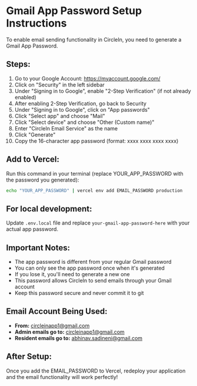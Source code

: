 # Gmail App Password Setup Instructions

To enable email sending functionality in CircleIn, you need to generate a Gmail App Password.

## Steps:

1. Go to your Google Account: https://myaccount.google.com/
2. Click on "Security" in the left sidebar
3. Under "Signing in to Google", enable "2-Step Verification" (if not already enabled)
4. After enabling 2-Step Verification, go back to Security
5. Under "Signing in to Google", click on "App passwords"
6. Click "Select app" and choose "Mail"
7. Click "Select device" and choose "Other (Custom name)"
8. Enter "CircleIn Email Service" as the name
9. Click "Generate"
10. Copy the 16-character app password (format: xxxx xxxx xxxx xxxx)

## Add to Vercel:

Run this command in your terminal (replace YOUR_APP_PASSWORD with the password you generated):

```bash
echo "YOUR_APP_PASSWORD" | vercel env add EMAIL_PASSWORD production
```

## For local development:

Update `.env.local` file and replace `your-gmail-app-password-here` with your actual app password.

## Important Notes:

- The app password is different from your regular Gmail password
- You can only see the app password once when it's generated
- If you lose it, you'll need to generate a new one
- This password allows CircleIn to send emails through your Gmail account
- Keep this password secure and never commit it to git

## Email Account Being Used:

- **From:** circleinapp1@gmail.com
- **Admin emails go to:** circleinapp1@gmail.com
- **Resident emails go to:** abhinav.sadineni@gmail.com

## After Setup:

Once you add the EMAIL_PASSWORD to Vercel, redeploy your application and the email functionality will work perfectly!
